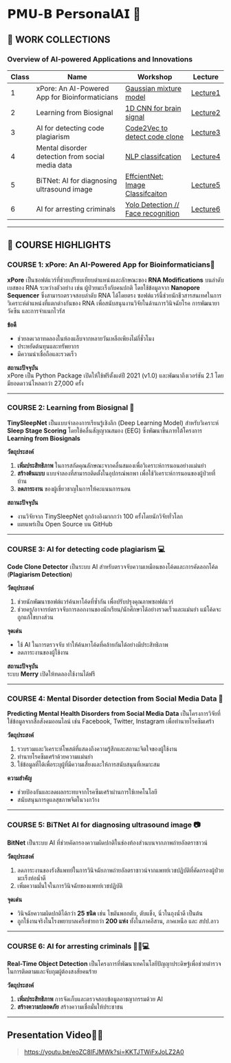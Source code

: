 # **𝗣𝗠𝗨-𝗕 𝗣𝗲𝗿𝘀𝗼𝗻𝗮𝗹𝗔𝗜 🤖**

## **🔎 WORK COLLECTIONS**  
### **Overview of AI-powered Applications and Innovations**  
**Class** | **Name** | **Workshop** | **Lecture**
--- | --- | --- | ---
1 | xPore: An AI-Powered App for Bioinformaticians | [Gaussian mixture model](https://github.com/RatchanonPa/PMU-B-PersonalAI/blob/main/GMM.ipynb) | [Lecture1](https://github.com/RatchanonPa/PMU-B-PersonalAI/blob/main/Lecture/xPore.pdf)
2 | Learning from Biosignal | [1D CNN for brain signal](https://github.com/RatchanonPa/PMU-B-PersonalAI/blob/main/model.py) | [Lecture2](https://github.com/RatchanonPa/PMU-B-PersonalAI/blob/main/Lecture/Biosignals.pdf)
3 | AI for detecting code plagiarism | [Code2Vec to detect code clone](https://github.com/RatchanonPa/PMU-B-PersonalAI/blob/main/PMU_B_CodingAI_CodeCloneDetection_Workshop.ipynb) | [Lecture3](https://github.com/RatchanonPa/PMU-B-PersonalAI/blob/main/Lecture/Code%20plagiarism%20.pdf)
4 | Mental disorder detection from social media data | [NLP classifcation](https://github.com/RatchanonPa/PMU-B-PersonalAI/blob/main/Workshop_NLPclassifcation.ipynb) | [Lecture4](https://github.com/RatchanonPa/PMU-B-PersonalAI/blob/main/Lecture/Mental%20disorder.pdf)
5 | BiTNet: AI for diagnosing ultrasound image | [EffcientNet: Image Classifcaiton](https://github.com/RatchanonPa/PMU-B-PersonalAI/blob/main/Workshop_PMUB_Personal_AI_Image_classification_EfficientNetB5.ipynb) | [Lecture5](https://github.com/RatchanonPa/PMU-B-PersonalAI/blob/main/Lecture/BitNet.pdf)
6 | AI for arresting criminals | [Yolo Detection // Face recognition](https://github.com/RatchanonPa/PMU-B-PersonalAI/blob/main/Train_Yolov8_Object_Detection_on_Custom_Dataset.ipynb) | [Lecture6](https://github.com/RatchanonPa/PMU-B-PersonalAI/blob/main/Lecture/ObjectDetection.pdf)

---
## **🚀 COURSE HIGHLIGHTS**  

### **COURSE 1: xPore: An AI-Powered App for Bioinformaticians🧬**  
**xPore** เป็นซอฟต์แวร์ที่ช่วยเปรียบเทียบตำแหน่งและลักษณะของ **RNA Modifications** บนลำดับเบสของ RNA ระหว่างตัวอย่าง เช่น ผู้ป่วยมะเร็งกับคนปกติ โดยใช้ข้อมูลจาก **Nanopore Sequencer** ซึ่งสามารถตรวจสอบลำดับ RNA ได้โดยตรง ซอฟต์แวร์นี้ช่วยนักชีวสารสนเทศในการวิเคราะห์ตำแหน่งที่แตกต่างกันของ RNA เพื่อสนับสนุนงานวิจัยในด้านการวินิจฉัยโรค การพัฒนายา วัคซีน และการจำแนกไวรัส  

**ข้อดี**  
- ช่วยลดเวลาทดลองในห้องแล็บจากหลายวันเหลือเพียงไม่กี่ชั่วโมง  
- ประหยัดต้นทุนและทรัพยากร  
- มีความน่าเชื่อถือและรวดเร็ว  

**สถานะปัจจุบัน**  
xPore เป็น Python Package เปิดให้ใช้ฟรีตั้งแต่ปี 2021 (v1.0) และพัฒนาถึงเวอร์ชัน 2.1 โดยมียอดดาวน์โหลดกว่า 27,000 ครั้ง

---

### **COURSE 2: Learning from Biosignal 🧠**  
**TinySleepNet** เป็นแบบจำลองการเรียนรู้เชิงลึก (Deep Learning Model) สำหรับวิเคราะห์ **Sleep Stage Scoring** โดยใช้คลื่นสัญญาณสมอง (EEG) ซึ่งพัฒนาขึ้นภายใต้โครงการ **Learning from Biosignals**  

**วัตถุประสงค์**  
1. **เพิ่มประสิทธิภาพ** ในการสกัดคุณลักษณะจากคลื่นสมองเพื่อวิเคราะห์การนอนอย่างแม่นยำ  
2. **สร้างต้นแบบ** แบบจำลองที่สามารถติดตั้งในอุปกรณ์พกพา เพื่อใช้วิเคราะห์การนอนของผู้ป่วยที่บ้าน  
3. **ลดภาระงาน** ของผู้เชี่ยวชาญในการให้คะแนนการนอน  

**สถานะปัจจุบัน**  
- งานวิจัยจาก TinySleepNet ถูกอ้างอิงมากกว่า 100 ครั้งโดยนักวิจัยทั่วโลก  
- เผยแพร่เป็น Open Source บน GitHub 

---

### **COURSE 3: AI for detecting code plagiarism 💻**   
**Code Clone Detector** เป็นระบบ AI สำหรับตรวจจับความเหมือนของโค้ดและการคัดลอกโค้ด (**Plagiarism Detection**)  

**วัตถุประสงค์**  
1. ช่วยนักพัฒนาซอฟต์แวร์ค้นหาโค้ดที่ซ้ำกัน เพื่อปรับปรุงคุณภาพซอฟต์แวร์  
2. ช่วยครู/อาจารย์ตรวจจับการลอกงานของนักเรียน/นักศึกษาได้อย่างรวดเร็วและแม่นยำ แม้โค้ดจะถูกแก้ไขบางส่วน  

**จุดเด่น**  
- ใช้ AI ในการตรวจจับ ทำให้ค้นหาโค้ดที่คล้ายกันได้อย่างมีประสิทธิภาพ  
- ลดภาระงานของผู้ใช้งาน  

**สถานะปัจจุบัน**  
ระบบ **Merry** เปิดให้ทดลองใช้งานได้ฟรี 

---

### **COURSE 4: Mental Disorder detection from Social Media Data 📝**   
**Predicting Mental Health Disorders from Social Media Data** เป็นโครงการวิจัยที่ใช้ข้อมูลจากสื่อสังคมออนไลน์ เช่น Facebook, Twitter, Instagram เพื่อทำนายโรคซึมเศร้า  

**วัตถุประสงค์**  
1. รวบรวมและวิเคราะห์โพสต์ที่แสดงถึงความรู้สึกและสถานะจิตใจของผู้ใช้งาน  
2. ทำนายโรคซึมเศร้าด้วยความแม่นยำ  
3. ใช้ข้อมูลที่ได้เพื่อระบุผู้ที่มีความเสี่ยงและให้การสนับสนุนที่เหมาะสม  

**ความสำคัญ**  
- ช่วยป้องกันและลดผลกระทบจากโรคซึมเศร้าผ่านการใช้เทคโนโลยี  
- สนับสนุนการดูแลสุขภาพจิตในวงกว้าง    

---

### **COURSE 5: BiTNet AI for diagnosing ultrasound image 📷**  
**BitNet** เป็นระบบ AI ที่ช่วยคัดกรองความผิดปกติในช่องท้องส่วนบนจากภาพถ่ายอัลตราซาวน์  

**วัตถุประสงค์**  
1. ลดภาระงานของรังสีแพทย์ในการวินิจฉัยภาพถ่ายอัลตราซาวน์จากแพทย์เวชปฏิบัติที่คัดกรองผู้ป่วยมะเร็งท่อน้ำดี  
2. เพิ่มความมั่นใจในการวินิจฉัยของแพทย์เวชปฏิบัติ  

**จุดเด่น**  
- วินิจฉัยความผิดปกติได้กว่า **25 ชนิด** เช่น ไขมันพอกตับ, ตับแข็ง, นิ่วในถุงน้ำดี เป็นต้น  
- ถูกใช้งานจริงในโรงพยาบาลเครือข่ายกว่า **200 แห่ง** ทั้งในภาคอีสาน, ภาคเหนือ และ สปป.ลาว  
---

### **COURSE 6: AI for arresting criminals 👮‍♂️💻**
**Real-Time Object Detection** เป็นโครงการที่พัฒนาเทคโนโลยีปัญญาประดิษฐ์เพื่อช่วยตำรวจในการติดตามและจับกุมผู้ต้องสงสัยคนร้าย  

**วัตถุประสงค์**  
1. **เพิ่มประสิทธิภาพ** การจัดเก็บและตรวจสอบข้อมูลอาชญากรรมด้วย AI  
2. **สร้างความปลอดภัย** สร้างความเชื่อมั่นให้ประชาชน 

---

## **Presentation Video🎤👋​**
> https://youtu.be/eoZC8IFJMWk?si=KKTJTWiFxJoLZ2A0
